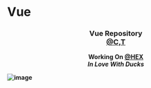 # Vue
<div align="center">
    <h3> <strong> Vue Repository 
      <div align="center">
    <b>  <a href="https://github.com/CMTFAME">@C,T</a></br><em>  </em> </b>
</div>

</div>

<div align="center">
    <b> Working On <a href="https://github.com/HEXFAM">@HEX</a></br><em> In Love With Ducks </em> </b>
</div>





![image](https://user-images.githubusercontent.com/92306660/164239568-7d4ea661-e90b-43d5-969e-5c2feef4e889.png)
